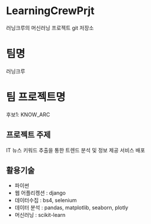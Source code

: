 # LearningCrewPrjt
러닝크루의 머신러닝 프로젝트 git 저장소
# 팀명
러닝크루
# 팀 프로젝트명
후보1: KNOW_ARC

## 프로젝트 주제
IT 뉴스 키워드 추출을 통한 트렌드 분석 및 정보 제공 서비스 배포
## 활용기술
- 파이썬 
- 웹 어플리켕션 : django
- 데이터수집 : bs4, selenium
- 데이터 분석 : pandas, matplotlib, seaborn, plotly  
- 머신러닝 : scikit-learn